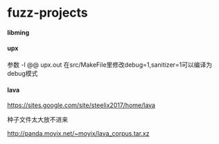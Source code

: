 # fuzz-projects

#### libming


#### upx

参数 -l @@ upx.out 在src/MakeFile里修改debug=1,sanitizer=1可以编译为debug模式

#### lava

https://sites.google.com/site/steelix2017/home/lava

种子文件太大放不进来

http://panda.moyix.net/~moyix/lava_corpus.tar.xz
